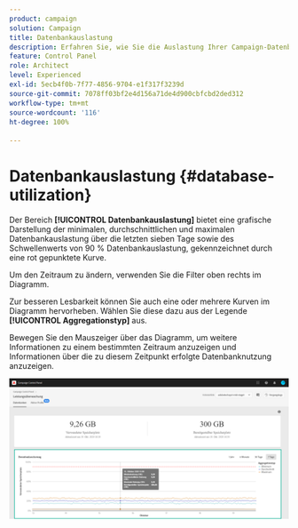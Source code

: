 ```yaml
---
product: campaign
solution: Campaign
title: Datenbankauslastung
description: Erfahren Sie, wie Sie die Auslastung Ihrer Campaign-Datenbanken im Control Panel überwachen können.
feature: Control Panel
role: Architect
level: Experienced
exl-id: 5ecb4f0b-7f77-4856-9704-e1f317f3239d
source-git-commit: 7078ff03bf2e4d156a71de4d900cbfcbd2ded312
workflow-type: tm+mt
source-wordcount: '116'
ht-degree: 100%

---
```


# Datenbankauslastung {#database-utilization}

Der Bereich **[!UICONTROL Datenbankauslastung]** bietet eine grafische Darstellung der minimalen, durchschnittlichen und maximalen Datenbankauslastung über die letzten sieben Tage sowie des Schwellenwerts von 90 % Datenbankauslastung, gekennzeichnet durch eine rot gepunktete Kurve.

Um den Zeitraum zu ändern, verwenden Sie die Filter oben rechts im Diagramm.

Zur besseren Lesbarkeit können Sie auch eine oder mehrere Kurven im Diagramm hervorheben. Wählen Sie diese dazu aus der Legende **[!UICONTROL Aggregationstyp]** aus.

Bewegen Sie den Mauszeiger über das Diagramm, um weitere Informationen zu einem bestimmten Zeitraum anzuzeigen und Informationen über die zu diesem Zeitpunkt erfolgte Datenbanknutzung anzuzeigen.

![](assets/databases_dashboard_detail.png)
